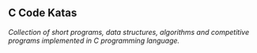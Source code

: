 ## C Code Katas
_Collection of short programs, data structures, algorithms and competitive programs implemented in C programming language._
